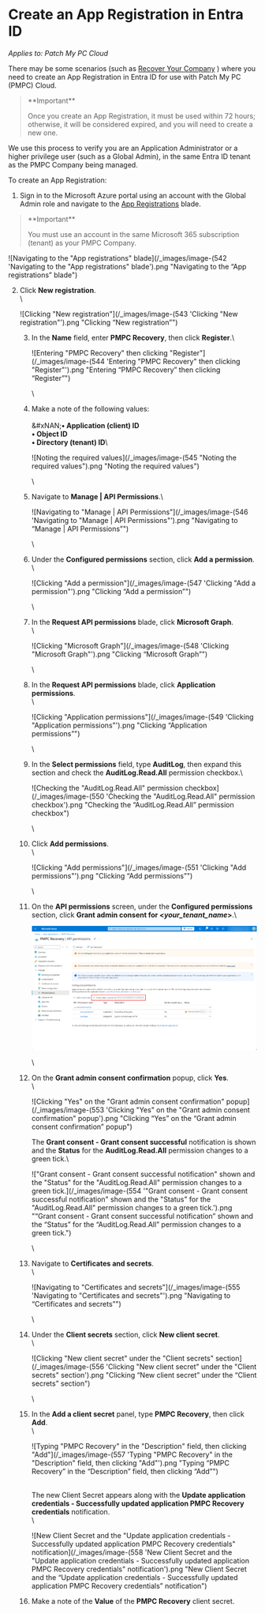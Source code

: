 # Create an App Registration in Entra ID

_Applies to: Patch My PC Cloud_

There may be some scenarios (such as [Recover Your Company](../../cloud-administration/manage-your-cloud-company/recover-your-cloud-company.md) ) where you need to create an App Registration in Entra ID for use with Patch My PC (PMPC) Cloud.

<blockquote class="wp-block-quote">
<p>**Important**</p>
<p>Once you create an App Registration, it must be used within 72 hours; otherwise, it will be considered expired, and you will need to create a new one.</p>
</blockquote>

We use this process to verify you are an Application Administrator or a higher privilege user (such as a Global Admin), in the same Entra ID tenant as the PMPC Company being managed.

To create an App Registration:

1. Sign in to the Microsoft Azure portal using an account with the Global Admin role and navigate to the [App Registrations](https://portal.azure.com/#view/Microsoft_AAD_RegisteredApps/ApplicationsListBlade) blade.

<blockquote class="wp-block-quote">
<p>**Important**</p>
<p>You must use an account in the same Microsoft 365 subscription (tenant) as your PMPC Company.</p>
</blockquote>

![Navigating to the "App registrations" blade](/_images/image-(542 'Navigating to the "App registrations" blade').png "Navigating to the “App registrations” blade")

2.  Click **New registration**.\
    \


    ![Clicking "New registration"](/_images/image-(543 'Clicking "New registration"').png "Clicking “New registration”")



    3.  In the **Name** field, enter **PMPC Recovery**, then click **Register**.\


        ![Entering "PMPC Recovery" then clicking "Register"](/_images/image-(544 'Entering "PMPC Recovery" then clicking "Register"').png "Entering “PMPC Recovery” then clicking “Register”")

        \

    4.  Make a note of the following values:\
        \
        &#xNAN;**• Application (client) ID**\
        **• Object ID**\
        **• Directory (tenant) ID**\


        ![Noting the required values](/_images/image-(545 "Noting the required values").png "Noting the required values")

        \

    5.  Navigate to **Manage | API Permissions**.\


        ![Navigating to "Manage | API Permissions"](/_images/image-(546 'Navigating to "Manage | API Permissions"').png "Navigating to “Manage | API Permissions”")

        \

    6.  Under the **Configured permissions** section, click **Add a permission**.\
        \


        ![Clicking "Add a permission"](/_images/image-(547 'Clicking "Add a permission"').png "Clicking “Add a permission”")

        \

    7.  In the **Request API permissions** blade, click **Microsoft Graph**.\
        \


        ![Clicking "Microsoft Graph"](/_images/image-(548 'Clicking "Microsoft Graph"').png "Clicking “Microsoft Graph”")

        \

    8.  In the **Request API permissions** blade, click **Application permissions**.\
        \


        ![Clicking "Application permissions"](/_images/image-(549 'Clicking "Application permissions"').png "Clicking “Application permissions”")

        \

    9.  In the **Select permissions** field, type **AuditLog**, then expand this section and check the **AuditLog.Read.All** permission checkbox.\


        ![Checking the "AuditLog.Read.All" permission checkbox](/_images/image-(550 'Checking the "AuditLog.Read.All" permission checkbox').png "Checking the “AuditLog.Read.All” permission checkbox")

        \

    10. Click **Add permissions**.\
        \


        ![Clicking "Add permissions"](/_images/image-(551 'Clicking "Add permissions"').png "Clicking “Add permissions”")

        \

    11. On the **API permissions** screen, under the **Configured permissions** section, click **Grant admin consent for <**_**your\_tenant\_name**_**>**.\


        ![](/_images/image-(552).png)

        \

    12. On the **Grant admin consent confirmation** popup, click **Yes**.\
        \


        ![Clicking "Yes" on the "Grant admin consent confirmation" popup](/_images/image-(553 'Clicking "Yes" on the "Grant admin consent confirmation" popup').png "Clicking “Yes” on the “Grant admin consent confirmation” popup")

        The **Grant consent - Grant consent successful** notification is shown and the **Status** for the **AuditLog.Read.All** permission changes to a green tick.\


        !["Grant consent - Grant consent successful notification" shown and the "Status" for the "AuditLog.Read.All" permission changes to a green tick.](/_images/image-(554 '"Grant consent - Grant consent successful notification" shown and the "Status" for the "AuditLog.Read.All" permission changes to a green tick.').png "“Grant consent - Grant consent successful notification” shown and the “Status” for the “AuditLog.Read.All” permission changes to a green tick.")

        \

    13. Navigate to **Certificates and secrets**.\
        \


        ![Navigating to "Certificates and secrets"](/_images/image-(555 'Navigating to "Certificates and secrets"').png "Navigating to “Certificates and secrets”")

        \

    14. Under the **Client secrets** section, click **New client secret**.\
        \


        ![Clicking "New client secret" under the "Client secrets" section](/_images/image-(556 'Clicking "New client secret" under the "Client secrets" section').png "Clicking “New client secret” under the “Client secrets” section")

        \

    15. In the **Add a client secret** panel, type **PMPC Recovery**, then click **Add**.\
        \


        ![Typing "PMPC Recovery" in the "Description" field, then clicking "Add"](/_images/image-(557 'Typing "PMPC Recovery" in the "Description" field, then clicking "Add"').png "Typing “PMPC Recovery” in the “Description” field, then clicking “Add”")

        \
        The new Client Secret appears along with the **Update application credentials - Successfully updated application PMPC Recovery credentials** notification.\
        \


        ![New Client Secret and the "Update application credentials - Successfully updated application PMPC Recovery credentials" notification](/_images/image-(558 'New Client Secret and the "Update application credentials - Successfully updated application PMPC Recovery credentials" notification').png "New Client Secret and the “Update application credentials - Successfully updated application PMPC Recovery credentials” notification")


    16. Make a note of the **Value** of the **PMPC Recovery** client secret.